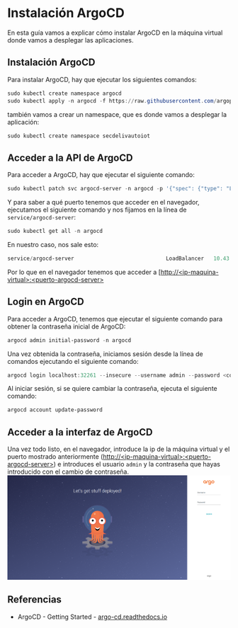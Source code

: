 # Instalación ArgoCD
En esta guía vamos a explicar cómo instalar ArgoCD en la máquina virtual donde vamos a desplegar las aplicaciones.

## Instalación ArgoCD
Para instalar ArgoCD, hay que ejecutar los siguientes comandos:
```powershell
sudo kubectl create namespace argocd
sudo kubectl apply -n argocd -f https://raw.githubusercontent.com/argoproj/argo-cd/stable/manifests/install.yaml
```

también vamos a crear un namespace, que es donde vamos a desplegar la aplicación:
```powershell
sudo kubectl create namespace secdelivautoiot
```

## Acceder a la API de ArgoCD
Para acceder a ArgoCD, hay que ejecutar el siguiente comando:
```powershell
sudo kubectl patch svc argocd-server -n argocd -p '{"spec": {"type": "LoadBalancer"}}'
```

Y para saber a qué puerto tenemos que acceder en el navegador, ejecutamos el siguiente comando y nos fijamos en la línea de `service/argocd-server`:
```powershell
sudo kubectl get all -n argocd
```

En nuestro caso, nos sale esto:
``` powershell
service/argocd-server                             LoadBalancer   10.43.179.226   <pending>     80:30361/TCP,443:32261/TCP   30m
```
Por lo que en el navegador tenemos que acceder a [[http://\<ip-maquina-virtual\>:\<puerto-argocd-server\>]([http://\<ip-maquina-virtual\>:\<puerto-argocd-server\>)

## Login en ArgoCD
Para acceder a ArgoCD, tenemos que ejecutar el siguiente comando para obtener la contraseña inicial de ArgoCD:
```powershell
argocd admin initial-password -n argocd
```

Una vez obtenida la contraseña, iniciamos sesión desde la línea de comandos ejecutando el siguiente comando:
```powershell
argocd login localhost:32261 --insecure --username admin --password <contraseña-inicial>
```

Al iniciar sesión, si se quiere cambiar la contraseña, ejecuta el siguiente comando:
```powershell
argocd account update-password
```

## Acceder a la interfaz de ArgoCD
Una vez todo listo, en el navegador, introduce la ip de la máquina virtual y el puerto mostrado anteriormente ([http://\<ip-maquina-virtual\>:\<puerto-argocd-server\>]([http://\<ip-maquina-virtual\>:\<puerto-argocd-server\>)) e introduces el usuario `admin` y la contraseña que hayas introducido con el cambio de contraseña.
<img src="https://github.com/sfl0r3nz05/SecDelivAutoIoT/blob/master/docs/images/Captura%20Menu%20ArgoCD.PNG" alt="Menu ArgoCD">

## Referencias
- ArgoCD - Getting Started - [argo-cd.readthedocs.io](https://argo-cd.readthedocs.io/en/stable/getting_started/)
